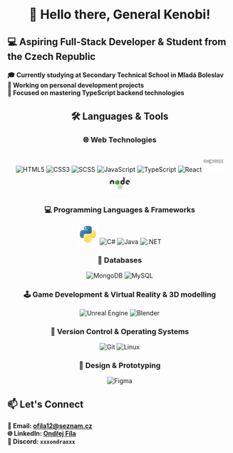 <h1 align="center">👋 Hello there, General Kenobi!</h1>
<h2 align="left">💻 Aspiring Full-Stack Developer & Student from the Czech Republic</h2>

<h4 align="left">
  🎓 <strong>Currently studying at Secondary Technical School in Mladá Boleslav</strong><br/>
  🔧 Working on personal development projects<br/>
  🚀 Focused on mastering <strong>TypeScript backend technologies</strong>
</h4>
<h2 align="center">🛠️ Languages & Tools</h2>

<h3 align="center">🌐 Web Technologies</h3>
<p align="center">
  <img src="https://cdn.jsdelivr.net/gh/devicons/devicon/icons/html5/html5-original.svg" width="45" title="HTML5" />
  <img src="https://cdn.jsdelivr.net/gh/devicons/devicon/icons/css3/css3-original.svg" width="45" title="CSS3" />
  <img src="https://cdn.jsdelivr.net/gh/devicons/devicon/icons/sass/sass-original.svg" width="45" title="SCSS" />
  <img src="https://cdn.jsdelivr.net/gh/devicons/devicon/icons/javascript/javascript-original.svg" width="45" title="JavaScript" />
  <img src="https://cdn.jsdelivr.net/gh/devicons/devicon/icons/typescript/typescript-original.svg" width="45" title="TypeScript" />
  <img src="https://cdn.jsdelivr.net/gh/devicons/devicon/icons/react/react-original.svg" width="45" title="React" />
  <img src="https://raw.githubusercontent.com/devicons/devicon/master/icons/express/express-original-wordmark.svg" width="45" title="Express" />
  <img src="https://raw.githubusercontent.com/devicons/devicon/master/icons/nodejs/nodejs-original-wordmark.svg" width="45" title="Node.js" />
</p>

<h3 align="center">💻 Programming Languages & Frameworks</h3>
<p align="center">
  <img src="https://raw.githubusercontent.com/devicons/devicon/master/icons/python/python-original.svg" width="45" title="Python" />
  <img src="https://cdn.jsdelivr.net/gh/devicons/devicon/icons/csharp/csharp-original.svg" width="45" title="C#" />
  <img src="https://cdn.jsdelivr.net/gh/devicons/devicon/icons/java/java-original.svg" width="45" title="Java" />
  <img src="https://cdn.jsdelivr.net/gh/devicons/devicon/icons/dot-net/dot-net-original.svg" width="45" title=".NET" />
</p>

<h3 align="center">💾 Databases</h3>
<p align="center">
  <img src="https://cdn.jsdelivr.net/gh/devicons/devicon/icons/mongodb/mongodb-original.svg" width="45" title="MongoDB" />
  <img src="https://cdn.jsdelivr.net/gh/devicons/devicon/icons/mysql/mysql-original.svg" width="45" title="MySQL" />
</p>

<h3 align="center">🕹️ Game Development & Virtual Reality & 3D modelling</h3>
<p align="center">
  <img src="https://cdn.jsdelivr.net/gh/devicons/devicon/icons/unrealengine/unrealengine-original.svg" width="45" title="Unreal Engine" />
  <img src="https://download.blender.org/branding/community/blender_community_badge_white.svg" width="45" title="Blender" />
</p>

<h3 align="center">🔧 Version Control & Operating Systems</h3>
<p align="center">
  <img src="https://cdn.jsdelivr.net/gh/devicons/devicon/icons/git/git-original.svg" width="45" title="Git" />
  <img src="https://cdn.jsdelivr.net/gh/devicons/devicon/icons/linux/linux-original.svg" width="45" title="Linux" />
</p>

<h3 align="center">🎨 Design & Prototyping</h3>
<p align="center">
  <img src="https://www.vectorlogo.zone/logos/figma/figma-icon.svg" width="45" title="Figma" />
</p>

<h2 align="left">📫 Let's Connect</h2>

<h4 align="left">
  📧 <strong>Email:</strong> <a href="mailto:ofila12@seznam.cz">ofila12@seznam.cz</a><br/>
  🌐 <strong>LinkedIn:</strong> <a href="https://www.linkedin.com/in/ond%C5%99ej-f%C3%ADla-4043272a5/">Ondřej Fíla</a><br/>
  💬 <strong>Discord:</strong> <code>xxxondraxxx</code>
</h4>
